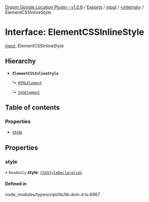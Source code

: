 [Droom Google Location Plugin - v1.0.6](../README.md) / [Exports](../modules.md) / [input](../modules/input.md) / [<internal\>](../modules/input._internal_.md) / ElementCSSInlineStyle

# Interface: ElementCSSInlineStyle

[input](../modules/input.md).[<internal>](../modules/input._internal_.md).ElementCSSInlineStyle

## Hierarchy

- **`ElementCSSInlineStyle`**

  ↳ [`HTMLElement`](input._internal_.HTMLElement.md)

  ↳ [`SVGElement`](input._internal_.SVGElement.md)

## Table of contents

### Properties

- [style](input._internal_.ElementCSSInlineStyle.md#style)

## Properties

### style

• `Readonly` **style**: [`CSSStyleDeclaration`](../modules/input._internal_.md#cssstyledeclaration)

#### Defined in

node_modules/typescript/lib/lib.dom.d.ts:4967
